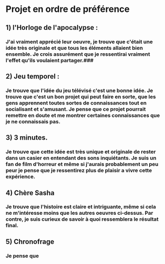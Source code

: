 # Projet en ordre de préférence #

## 1) l'Horloge de l'apocalypse : ##
### J'ai vraiment apprécié leur oeuvre, je trouve que c'était une idée très originale et que tous les éléments allaient bien ensemble. Je crois assurément que je ressentirai vraiment l'effet qu'ils voulaient partager.###

## 2) Jeu temporel : ##

### Je trouve que l'idée du jeu télévisé c'est une bonne idée. Je trouve que c'est un bon projet qui peut faire en sorte, que les gens apprennent toutes sortes de connaissances tout en socialisant et s'amusant. Je pense que ce projet pourrait remettre en doute et me montrer certaines connaissances que je ne connaissais pas.

## 3) 3 minutes. ##
### Je trouve que cette idée est très unique et originale de rester dans un casier en entendant des sons inquiétants. Je suis un fan de film d'horreur et même si j'aurais probablement un peu peur je pense que je ressentirez plus de plaisir a vivre cette expérience. ###

## 4) Chère Sasha ##
### Je trouve que l'histoire est claire et intriguante, même si cela ne m'intéresse moins que les autres oeuvres ci-dessus. Par contre, je suis curieux de savoir à         quoi ressemblera le résultat final. ### 

##  5) Chronofrage ##
 ### Je pense que
